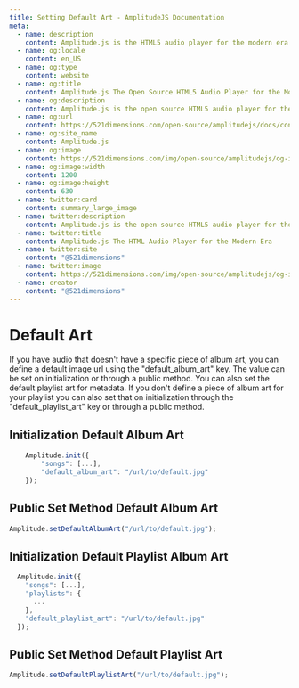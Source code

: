 ```yaml
---
title: Setting Default Art - AmplitudeJS Documentation
meta:
  - name: description
    content: Amplitude.js is the HTML5 audio player for the modern era. Using no dependencies, take control of the browser and design a web audio player the way you want it to look.
  - name: og:locale
    content: en_US
  - name: og:type
    content: website
  - name: og:title
    content: Amplitude.js The Open Source HTML5 Audio Player for the Modern Era
  - name: og:description
    content: Amplitude.js is the open source HTML5 audio player for the modern era. Using no dependencies, take control of the browser and design an audio player the way you want it to look.
  - name: og:url
    content: https://521dimensions.com/open-source/amplitudejs/docs/configuration/default-art.html
  - name: og:site_name
    content: Amplitude.js
  - name: og:image
    content: https://521dimensions.com/img/open-source/amplitudejs/og-image-amplitudejs.png
  - name: og:image:width
    content: 1200
  - name: og:image:height
    content: 630
  - name: twitter:card
    content: summary_large_image
  - name: twitter:description
    content: Amplitude.js is the open source HTML5 audio player for the modern era. Using no dependencies, take control of the browser and design an audio player the way you want it to look. Available for free on Github.
  - name: twitter:title
    content: Amplitude.js The HTML Audio Player for the Modern Era
  - name: twitter:site
    content: "@521dimensions"
  - name: twitter:image
    content: https://521dimensions.com/img/open-source/amplitudejs/og-image-amplitudejs.png
  - name: creator
    content: "@521dimensions"
---
```


# Default Art

<carbon-ads/>
If you have audio that doesn't have a specific piece of album art, you can define
a default image url using the "default_album_art" key. The value can be set on initialization or through a public method. You can also set the default playlist art for metadata. If you don't define a piece of album art for your playlist you can also set that on initialization through the "default_playlist_art" key or through a public method.

## Initialization Default Album Art

```javascript
	Amplitude.init({
		"songs": [...],
		"default_album_art": "/url/to/default.jpg"
	});
```

## Public Set Method Default Album Art

```javascript
Amplitude.setDefaultAlbumArt("/url/to/default.jpg");
```

## Initialization Default Playlist Album Art

```javascript
  Amplitude.init({
    "songs": [...],
    "playlists": {
      ...
    },
    "default_playlist_art": "/url/to/default.jpg"
  });
```

## Public Set Method Default Playlist Art

```javascript
Amplitude.setDefaultPlaylistArt("/url/to/default.jpg");
```
